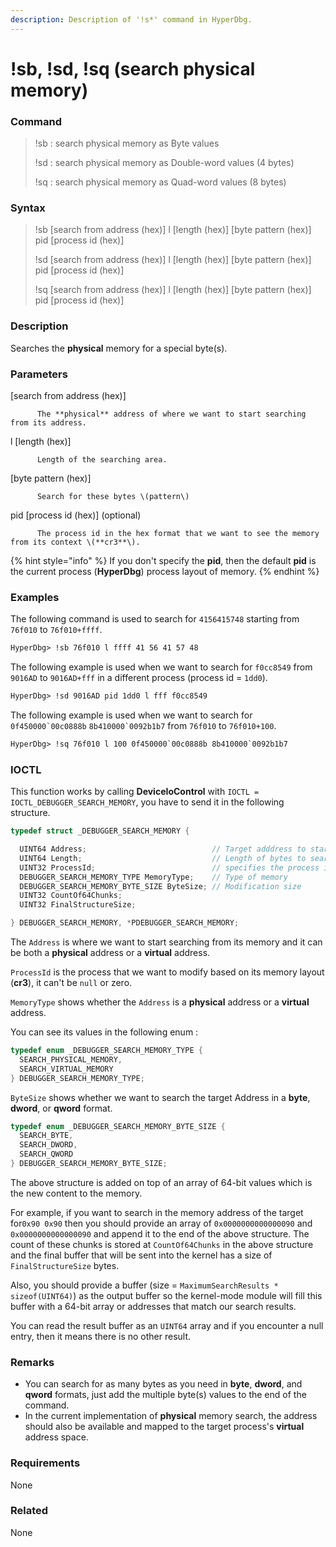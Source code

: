 ```yaml
---
description: Description of '!s*' command in HyperDbg.
---
```


# !sb, !sd, !sq \(search physical memory\)

### Command

> !sb : search physical memory as Byte values
>
> !sd : search physical memory as Double-word values \(4 bytes\)
>
> !sq : search physical memory as Quad-word values \(8 bytes\)

### Syntax

> !sb \[search from address \(hex\)\] l \[length \(hex\)\] \[byte pattern \(hex\)\] pid \[process id \(hex\)\]
>
> !sd \[search from address \(hex\)\] l \[length \(hex\)\] \[byte pattern \(hex\)\] pid \[process id \(hex\)\]
>
> !sq \[search from address \(hex\)\] l \[length \(hex\)\] \[byte pattern \(hex\)\] pid \[process id \(hex\)\]

### Description

Searches the **physical** memory for a special byte\(s\).

### Parameters

\[search from address \(hex\)\]

          The **physical** address of where we want to start searching from its address.

l \[length \(hex\)\]

          Length of the searching area.

\[byte pattern \(hex\)\]

          Search for these bytes \(pattern\)

pid \[process id \(hex\)\]  \(optional\)

          The process id in the hex format that we want to see the memory from its context \(**cr3**\).

{% hint style="info" %}
If you don't specify the **pid**, then the default **pid** is the current process \(**HyperDbg**\) process layout of memory.
{% endhint %}

### Examples

The following command is used to search for `4156415748` starting from `76f010` to `76f010+ffff`.

```diff
HyperDbg> !sb 76f010 l ffff 41 56 41 57 48 
```

The following example is used when we want to search for `f0cc8549` from `9016AD` to `9016AD+fff` in a different process \(process id = `1dd0`\).

```diff
HyperDbg> !sd 9016AD pid 1dd0 l fff f0cc8549 
```

The following example is used when we want to search for ``0f450000`00c0888b`` ``8b410000`0092b1b7`` from `76f010` to `76f010+100`.

```diff
HyperDbg> !sq 76f010 l 100 0f450000`00c0888b 8b410000`0092b1b7
```

### IOCTL

This function works by calling **DeviceIoControl** with `IOCTL = IOCTL_DEBUGGER_SEARCH_MEMORY`, you have to send it in the following structure.

```c
typedef struct _DEBUGGER_SEARCH_MEMORY {

  UINT64 Address;                            // Target adddress to start searching
  UINT64 Length;                             // Length of bytes to search
  UINT32 ProcessId;                          // specifies the process id
  DEBUGGER_SEARCH_MEMORY_TYPE MemoryType;    // Type of memory
  DEBUGGER_SEARCH_MEMORY_BYTE_SIZE ByteSize; // Modification size
  UINT32 CountOf64Chunks;
  UINT32 FinalStructureSize;

} DEBUGGER_SEARCH_MEMORY, *PDEBUGGER_SEARCH_MEMORY;
```

 The `Address` is where we want to start searching from its memory and it can be both a **physical** address or a **virtual** address.

`ProcessId` is the process that we want to modify based on its memory layout \(**cr3**\), it can't be `null` or zero.

`MemoryType` shows whether the `Address` is a **physical** address or a **virtual** address.

You can see its values in the following enum :

```c
typedef enum _DEBUGGER_SEARCH_MEMORY_TYPE {
  SEARCH_PHYSICAL_MEMORY,
  SEARCH_VIRTUAL_MEMORY
} DEBUGGER_SEARCH_MEMORY_TYPE;
```

`ByteSize` shows whether we want to search the target Address in a **byte**, **dword**, or **qword** format. 

```c
typedef enum _DEBUGGER_SEARCH_MEMORY_BYTE_SIZE {
  SEARCH_BYTE,
  SEARCH_DWORD,
  SEARCH_QWORD
} DEBUGGER_SEARCH_MEMORY_BYTE_SIZE;
```

The above structure is added on top of an array of 64-bit values which is the new content to the memory. 

For example, if you want to search in the memory address of  the target for`0x90 0x90` then you should provide an array of `0x0000000000000090` and `0x0000000000000090` and append it to the end of the above structure. The count of these chunks is stored at `CountOf64Chunks` in the above structure and the final buffer that will be sent into the kernel has a size of `FinalStructureSize` bytes. 

Also, you should provide a buffer \(size = `MaximumSearchResults * sizeof(UINT64)`\) as the output buffer so the kernel-mode module will fill this buffer with a 64-bit array or addresses that match our search results.

You can read the result buffer as an `UINT64` array and if you encounter a null entry, then it means there is no other result.

### **Remarks**

* You can search for as many bytes as you need in **byte**, **dword**, and **qword** formats, just add the multiple byte\(s\) values to the end of the command. 
* In the current implementation of **physical** memory search, the address should also be available and mapped to the target process's **virtual** address space.

### Requirements

None

### Related

None

